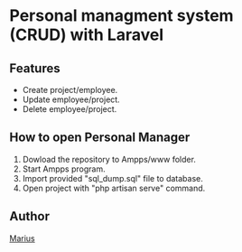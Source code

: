 # Personal managment system (CRUD) with Laravel
## Features

* Create project/employee.
* Update employee/project.
* Delete employee/project.

## How to open Personal Manager

1) Dowload the repository to Ampps/www folder.
2) Start Ampps program.
3) Import provided "sql_dump.sql" file to database.
4) Open project with "php artisan serve" command. 


## Author

[Marius](https://github.com/MariusBudreika)